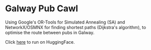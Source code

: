 # Galway Pub Cawl

Using Google's OR-Tools for Simulated Annealing (SA) and NetworkX/OSMNX for finding shortest paths (Dijkstra's algorithm), to optimise the route between pubs in Galway.

Click [here](https://huggingface.co/spaces/sadFaceEmoji/galway-pub-crawl) to run on HuggingFace.
